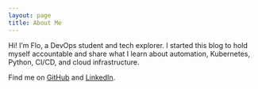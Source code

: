 ```yaml
---
layout: page
title: About Me
---
```


Hi! I’m Flo, a DevOps student and tech explorer. I started this blog to hold myself accountable and share what I learn about automation, Kubernetes, Python, CI/CD, and cloud infrastructure.

Find me on [GitHub](https://github.com/flochai) and [LinkedIn](https://linkedin.com/in/florian-chaillou-421514355/).
